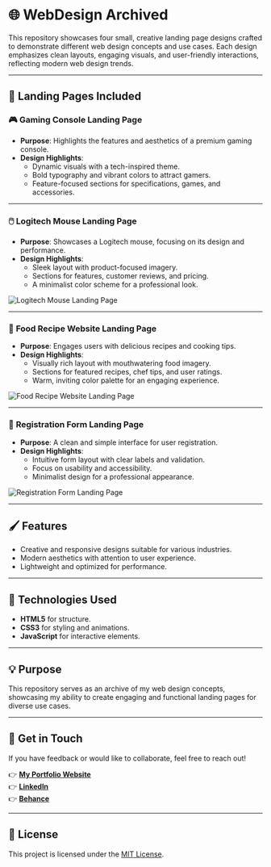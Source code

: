 # 🌐 **WebDesign Archived**

This repository showcases four small, creative landing page designs crafted to demonstrate different web design concepts and use cases. Each design emphasizes clean layouts, engaging visuals, and user-friendly interactions, reflecting modern web design trends.

---

## 📂 **Landing Pages Included**

### 🎮 **Gaming Console Landing Page**
- **Purpose**: Highlights the features and aesthetics of a premium gaming console.  
- **Design Highlights**:
  - Dynamic visuals with a tech-inspired theme.  
  - Bold typography and vibrant colors to attract gamers.  
  - Feature-focused sections for specifications, games, and accessories.


---

### 🖱️ **Logitech Mouse Landing Page**
- **Purpose**: Showcases a Logitech mouse, focusing on its design and performance.  
- **Design Highlights**:
  - Sleek layout with product-focused imagery.  
  - Sections for features, customer reviews, and pricing.  
  - A minimalist color scheme for a professional look.

![Logitech Mouse Landing Page](https://via.placeholder.com/800x400.png?text=Logitech+Mouse+Landing+Page)

---

### 🍳 **Food Recipe Website Landing Page**
- **Purpose**: Engages users with delicious recipes and cooking tips.  
- **Design Highlights**:
  - Visually rich layout with mouthwatering food imagery.  
  - Sections for featured recipes, chef tips, and user ratings.  
  - Warm, inviting color palette for an engaging experience.

![Food Recipe Website Landing Page](https://via.placeholder.com/800x400.png?text=Food+Recipe+Website+Landing+Page)

---

### 📝 **Registration Form Landing Page**
- **Purpose**: A clean and simple interface for user registration.  
- **Design Highlights**:
  - Intuitive form layout with clear labels and validation.  
  - Focus on usability and accessibility.  
  - Minimalist design for a professional appearance.

![Registration Form Landing Page](https://via.placeholder.com/800x400.png?text=Registration+Form+Landing+Page)

---

## 🖌️ **Features**
- Creative and responsive designs suitable for various industries.
- Modern aesthetics with attention to user experience.
- Lightweight and optimized for performance.

---

## 🔧 **Technologies Used**
- **HTML5** for structure.
- **CSS3** for styling and animations.
- **JavaScript** for interactive elements.

---

## 💡 **Purpose**
This repository serves as an archive of my web design concepts, showcasing my ability to create engaging and functional landing pages for diverse use cases.

---

## 📢 **Get in Touch**
If you have feedback or would like to collaborate, feel free to reach out!

👉 **[My Portfolio Website](#)**  
👉 **[LinkedIn](#)**  
👉 **[Behance](#)**  

---

## 📝 **License**
This project is licensed under the [MIT License](LICENSE).
